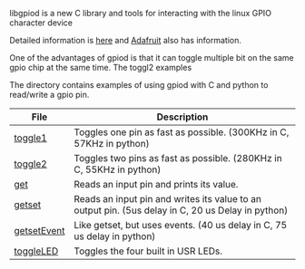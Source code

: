 libgpiod is a new C library and tools for interacting with the linux GPIO
character device

Detailed information is 
[here](https://git.kernel.org/pub/scm/libs/libgpiod/libgpiod.git/tree/README)
and [Adafruit](https://blog.adafruit.com/2018/11/26/sysfs-is-dead-long-live-libgpiod-libgpiod-for-linux-circuitpython/)
also has information.

One of the advantages of gpiod is that it can toggle multiple bit on the same
gpio chip at the same time.  The toggl2 examples 

The directory contains examples of using gpiod with C and python to read/write
a gpio pin.

File                | Description
----                | -----------
[toggle1](toggle1.c)    | Toggles one pin as fast as possible.  (300KHz in C, 57KHz in python)
[toggle2](toggle2.c)    | Toggles two pins as fast as possible.  (280KHz in C, 55KHz in python)
[get](get.c)    | Reads an input pin and prints its value.
[getset](getset.c)    | Reads an input pin and writes its value to an output pin. (5us delay in C, 20 us Delay in python)
[getsetEvent](getset.c)    | Like getset, but uses events. (40 us delay in C, 75 us delay in python)
[toggleLED](toggleLED.c)    | Toggles the four built in USR LEDs.
